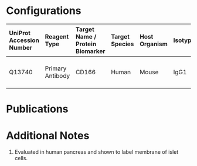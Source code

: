# Configurations

| UniProt Accession Number   | Reagent Type     | Target Name / Protein Biomarker   | Target Species   | Host Organism   | Isotype   | Clonality   | Vendor    |   Catalog Number | Conjugate   | RRID   | Availability   | Method                 | Tissue Preservation               | Target Tissue   | Tissue State   | Detergent         | Antigen Retrieval Conditions   | Dye Inactivation Conditions   | Recommend   | Agree               | Disagree   | Contributor         | Notes       |
|:---------------------------|:-----------------|:----------------------------------|:-----------------|:----------------|:----------|:------------|:----------|-----------------:|:------------|:-------|:---------------|:-----------------------|:----------------------------------|:----------------|:---------------|:------------------|:-------------------------------|:------------------------------|:------------|:--------------------|:-----------|:--------------------|:------------|
| Q13740                     | Primary Antibody | CD166                             | Human            | Mouse           | IgG1      | 3A6         | BioLegend |           343903 | PE          | NA     | Stock          | Multiplexed 2D Imaging | 1:4 Cytofix/Cytoperm Fixed Frozen | Pancreas        | NA             | 0.3% Triton-X-100 | NA                             | NA                            | Yes         | 0000-0002-3882-457X | NA         | 0000-0002-3882-457X | [1](#notes) |

# Publications



# Additional Notes

<a name="notes"></a>
1. Evaluated in human pancreas and shown to label membrane of islet cells.

